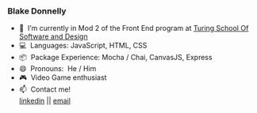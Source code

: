 ### Blake Donnelly

- 🔭&nbsp;  I’m currently in Mod 2 of the Front End program at [Turing School Of Software and Design](https://turing.io/)
- :computer:&nbsp;  Languages: JavaScript, HTML, CSS
- :package:&nbsp;  Package Experience: Mocha / Chai, CanvasJS, Express
- 😄&nbsp;  Pronouns:&nbsp;  He / Him
- :video_game:&nbsp;  Video Game enthusiast 
- 📫&nbsp;  Contact me!  
[linkedin](https://www.linkedin.com/in/blake-donnelly/)  || 
[email](blake.donnelly2@yahoo.com)



